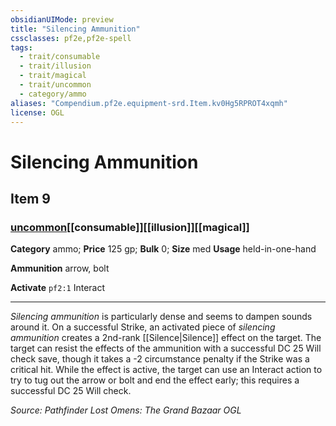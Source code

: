 ```yaml
---
obsidianUIMode: preview
title: "Silencing Ammunition"
cssclasses: pf2e,pf2e-spell
tags:
  - trait/consumable
  - trait/illusion
  - trait/magical
  - trait/uncommon
  - category/ammo
aliases: "Compendium.pf2e.equipment-srd.Item.kv0Hg5RPROT4xqmh"
license: OGL
---
```

# Silencing Ammunition
## Item 9
### [uncommon](uncommon.md "Uncommon Rarity Trait")[[consumable]][[illusion]][[magical]]

**Category** ammo; 
**Price** 125 gp; 
**Bulk** 0; **Size** med
**Usage** held-in-one-hand

**Ammunition** arrow, bolt

**Activate** `pf2:1` Interact

* * *

_Silencing ammunition_ is particularly dense and seems to dampen sounds around it. On a successful Strike, an activated piece of _silencing ammunition_ creates a 2nd-rank [[Silence|Silence]] effect on the target. The target can resist the effects of the ammunition with a successful DC 25 Will check save, though it takes a -2 circumstance penalty if the Strike was a critical hit. While the effect is active, the target can use an Interact action to try to tug out the arrow or bolt and end the effect early; this requires a successful DC 25 Will check.

*Source: Pathfinder Lost Omens: The Grand Bazaar*
*OGL*